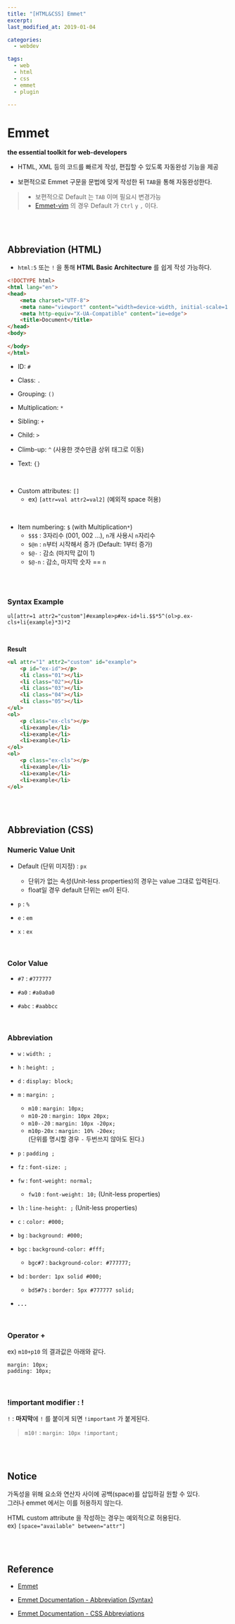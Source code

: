 ```yaml
---
title: "[HTML&CSS] Emmet"
excerpt: 
last_modified_at: 2019-01-04

categories:
  - webdev

tags:
  - web
  - html
  - css
  - emmet
  - plugin

---
```


# Emmet

**the essential toolkit for web-developers**  

- HTML, XML 등의 코드를 빠르게 작성, 편집할 수 있도록 자동완성 기능을 제공

- 보편적으로 Emmet 구문을 문법에 맞게 작성한 뒤 `TAB`을 통해 자동완성한다.  
> - 보편적으로 Default 는 `TAB` 이며 필요시 변경가능  
> - [Emmet-vim](https://github.com/mattn/emmet-vim) 의 경우 Default 가 `Ctrl` `y` `,` 이다.

<br><br>

## Abbreviation (HTML)

- `html:5` 또는 `!`  을 통해 **HTML Basic Architecture** 를 쉽게 작성 가능하다.

```html
<!DOCTYPE html>
<html lang="en">
<head>
    <meta charset="UTF-8">
    <meta name="viewport" content="width=device-width, initial-scale=1.0">
    <meta http-equiv="X-UA-Compatible" content="ie=edge">
    <title>Document</title>
</head>
<body>
    
</body>
</html>
```

- ID: `#`  

- Class: `.`  

- Grouping: `()`  

- Multiplication: `*`  

- Sibling: `+`  

- Child: `>`  

- Climb-up: `^` (사용한 갯수만큼 상위 태그로 이동)  

- Text: `{}`  

<br>

- Custom attributes: `[]`
  - ex) `[attr=val attr2=val2]`  (예외적 space 허용)

<br>

- Item numbering: `$` (with Multiplication`*`)  
  - `$$$` : 3자리수 (001, 002 ...), `n`개 사용시 `n`자리수 
  - `$@n` : `n`부터 시작해서 증가 (Default: 1부터 증가)
  - `$@-` : 감소 (마지막 값이 1)
  - `$@-n` : 감소, 마지막 숫자 == `n`

<br><br>

### Syntax Example

`ul[attr=1 attr2="custom"]#example>p#ex-id+li.$$*5^(ol>p.ex-cls+li{example}*3)*2`

<br>

**Result**

```html
<ul attr="1" attr2="custom" id="example">
    <p id="ex-id"></p>
    <li class="01"></li>
    <li class="02"></li>
    <li class="03"></li>
    <li class="04"></li>
    <li class="05"></li>
</ul>
<ol>
    <p class="ex-cls"></p>
    <li>example</li>
    <li>example</li>
    <li>example</li>
</ol>
<ol>
    <p class="ex-cls"></p>
    <li>example</li>
    <li>example</li>
    <li>example</li>
</ol>
```

<br><br>

## Abbreviation (CSS)

### Numeric Value Unit

- Default (단위 미지정) : `px`  
  - 단위가 없는 속성(Unit-less properties)의 경우는 value 그대로 입력된다.  
  - float일 경우 default 단위는 `em`이 된다.

- `p` : `%`

- `e` : `em`

- `x` : `ex`

<br>

### Color Value

- `#7` : `#777777`

- `#a0` : `#a0a0a0`

- `#abc` : `#aabbcc`

<br>

### Abbreviation

- `w` : `width: ;`

- `h` : `height: ;`

- `d` : `display: block;`

- `m` : `margin: ;`  
  - `m10` : `margin: 10px;`  
  - `m10-20` : `margin: 10px 20px;`  
  - `m10--20` : `margin: 10px -20px;`  
  - `m10p-20x` : `margin: 10% -20ex;`  
  (단위를 명시할 경우 `-` 두번쓰지 않아도 된다.)

- `p` : `padding ;`  

- `fz` : `font-size: ;`  

- `fw` : `font-weight: normal;`
  - `fw10` : `font-weight: 10;` (Unit-less properties)

- `lh` : `line-height: ;` (Unit-less properties)

- `c` : `color: #000;`

- `bg` : `background: #000;`

- `bgc` : `background-color: #fff;`
  - `bgc#7` : `background-color: #777777;`

- `bd` : `border: 1px solid #000;`
  - `bd5#7s` : `border: 5px #777777 solid;`

- **. . .**

<br>

### Operator \+

ex) `m10+p10` 의 결과값은 아래와 같다.  

```
margin: 10px;
padding: 10px;
```

<br>

### !important modifier : \!

`!` : **마지막**에 `!` 를 붙이게 되면 `!important` 가 붙게된다.  
> `m10!` : `margin: 10px !important;`

<br><br>

## Notice  

가독성을 위해 요소와 연산자 사이에 공백(space)를 삽입하길 원할 수 있다.  
그러나 emmet 에서는 이를 허용하지 않는다.  

HTML custom attribute 을 작성하는 경우는 예외적으로 허용된다.  
ex) `[space="available" between="attr"]`

<br><br>

## Reference

- [Emmet](https://emmet.io/)  

- [Emmet Documentation - Abbreviation (Syntax)](https://docs.emmet.io/abbreviations/syntax/)  

- [Emmet Documentation - CSS Abbreviations](https://docs.emmet.io/css-abbreviations/)
